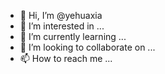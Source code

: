 - 👋 Hi, I’m @yehuaxia
- 👀 I’m interested in ...
- 🌱 I’m currently learning ...
- 💞️ I’m looking to collaborate on ...
- 📫 How to reach me ...

<!---
yehuaxia/yehuaxia is a ✨ special ✨ repository because its `README.md` (this file) appears on your GitHub profile.
You can click the Preview link to take a look at your changes.
--->
